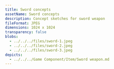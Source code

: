 ```yaml
---
title: Sword concepts
assetName: Sword concepts
description: Concept sketches for sword weapon
fileFormat: JPEG
dimensions: 1024 x 1024
transparency: false
blobs:
  - ../../../files/sword-1.jpeg
  - ../../../files/sword-2.jpeg
  - ../../../files/sword-3.jpeg
depicts:
  - ../../../Game Component/Item/Sword weapon.md
---
```

